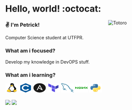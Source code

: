 # Hello, world! :octocat:
  <div>
    <img align="right" alt="Totoro" heigh="200" width="180" src="https://media.giphy.com/media/fYknzgAoMUJgfo5oh2/giphy.gif">
  </div>

### :v: I'm Petrick!
Computer Science student at UTFPR.

### What am i focused?
Develop my knowledge in DevOPS stuff.
 
 ### 
 
### What am i learning?
  <div style="display: inline_block">
      <img align="center" alt="Linux-logo" height="30" width="40" src="https://github.com/devicons/devicon/blob/master/icons/linux/linux-original.svg">
      <img align="center" alt="Linux-logo" height="30" width="40"
  src="https://github.com/devicons/devicon/blob/master/icons/c/c-plain.svg">
    <img align="center" alt="Ansible-logo" height="30" width="40" src="https://github.com/devicons/devicon/blob/master/icons/ansible/ansible-original.svg">
    <img align="center" alt="terraform-logo" height="30" width="40" src="https://github.com/devicons/devicon/blob/master/icons/terraform/terraform-original.svg">
    <img align="center" alt="MySQL-logo" height="30" width="40" src="https://github.com/devicons/devicon/blob/master/icons/mysql/mysql-original.svg">
      <img align="center" alt="Nginx-logo" height="30" width="40" src="https://github.com/devicons/devicon/blob/master/icons/nginx/nginx-original.svg">
        <img align="center" alt="Python-logo" height="30" width="40" src="https://github.com/devicons/devicon/blob/master/icons/python/python-original.svg">
  </div>
  
  ### 
  
  <div>
    <img height="140em" src="https://github-readme-stats.vercel.app/api?username=bedrigue&show_icons=true&theme=nord&include_all_commits=true&count_private=true"/>
    <img height="140em" src="https://github-readme-stats.vercel.app/api/top-langs/?username=bedrigue&layout=compact&langs_count=7&theme=nord"/>
  </div>
